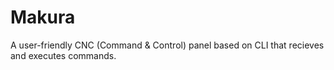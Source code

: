 # Makura
A user-friendly CNC (Command & Control) panel based on CLI that recieves and executes commands.


